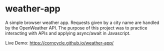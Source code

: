 # weather-app

A simple browser weather app. Requests given by a city name are handled by the OpenWeather API. The purpose of this project was to practice interacting with APIs and applying async/await in Javascript.

Live Demo: https://corncycle.github.io/weather-app/